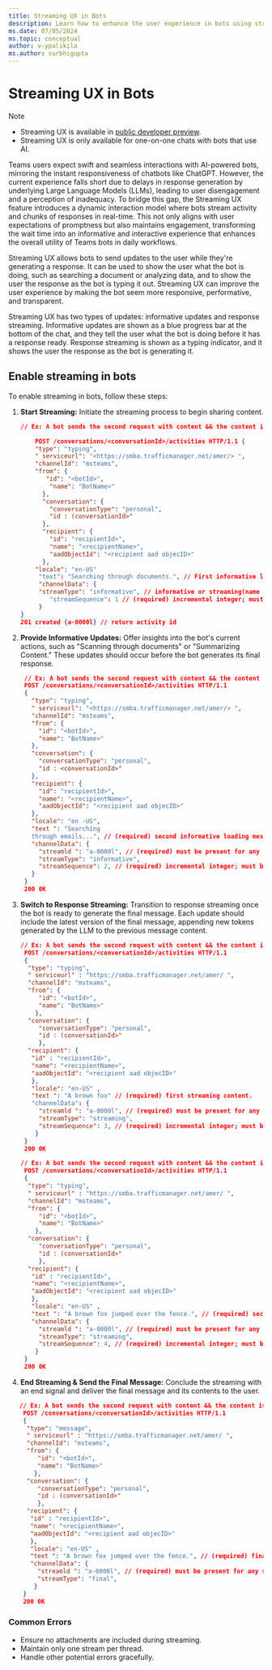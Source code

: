 ```yaml
---
title: Streaming UX in Bots
description: Learn how to enhance the user experience in bots using streaming techniques.
ms.date: 07/05/2024
ms.topic: conceptual
author: v-ypalikila
ms.author: surbhigupta
---
```


# Streaming UX in Bots

>[!NOTE]
>
> * Streaming UX is available in [public developer preview](../resources/dev-preview/developer-preview-intro.md).
> * Streaming UX is only available for one-on-one chats with bots that use AI.

Teams users expect swift and seamless interactions with AI-powered bots, mirroring the instant responsiveness of chatbots like ChatGPT. However, the current experience falls short due to delays in response generation by underlying Large Language Models (LLMs), leading to user disengagement and a perception of inadequacy. To bridge this gap, the Streaming UX feature introduces a dynamic interaction model where bots stream activity and chunks of responses in real-time. This not only aligns with user expectations of promptness but also maintains engagement, transforming the wait time into an informative and interactive experience that enhances the overall utility of Teams bots in daily workflows.

Streaming UX allows bots to send updates to the user while they're generating a response. It can be used to show the user what the bot is doing, such as searching a document or analyzing data, and to show the user the response as the bot is typing it out. Streaming UX can improve the user experience by making the bot seem more responsive, performative, and transparent.

Streaming UX has two types of updates: informative updates and response streaming. Informative updates are shown as a blue progress bar at the bottom of the chat, and they tell the user what the bot is doing before it has a response ready. Response streaming is shown as a typing indicator, and it shows the user the response as the bot is generating it.

## Enable streaming in bots

To enable streaming in bots, follow these steps:

1. **Start Streaming:** Initiate the streaming process to begin sharing content.

    ```json
    // Ex: A bot sends the second request with content && the content is informative loading message.
    
        POST /conversations/<conversationId>/activities HTTP/1.1 {
        "type": "typing",
        " serviceurl": "<https://smba.trafficmanager.net/amer/> ",
        "channelId": "msteams",
        "from": {
           "id": "<botId>",
            "name": "BotName>"
          },
          "conversation": {
            "conversationType": "personal",
            "id : (conversationId>"
          },
          "recipient": {
            "id": "recipientId>",
            "name": "<recipientName>",
            "aadObjectId": "<recipient aad objecID>"
          },
        "locale": "en-US"
         "text": "Searching through documents.", // First informative loading message.
         "channelData": { 
         "streamType": "informative", // informative or streaming(name needs to be finalized); default: streaming.
            "streamSequence": 1 // (required) incremental integer; must be present for any streaming request.
         }
    } 
    201 created {a-0000l} // return activity id
    ```

2. **Provide Informative Updates:** Offer insights into the bot's current actions, such as "Scanning through documents" or "Summarizing Content." These updates should occur before the bot generates its final response.

   ```json
    // Ex: A bot sends the second request with content && the content is informative loading message.
    POST /conversations/<conversationId>/activities HTTP/1.1 
    {
      "type": "typing",
      " serviceurl": "<https://smba.trafficmanager.net/amer/> ",
      "channelId": "msteams",
      "from": {
        "id": "<botId>",
        "name": "BotName>"
      },
      "conversation": {
        "conversationType": "personal",
        "id : <conversationId>"
      },
      "recipient": {
        "id": "recipientId>",
        "name": "<recipientName>",
        "aadObjectId": "<recipient aad objecID>"
      },
      "locale": "en -US",
      "text ": "Searching
      through emails...", // (required) second informative loading message.
      "channelData": {
        "streamld ": "a-0000l", // (required) must be present for any subsequence request after the first chunk.
        "streamType": "informative",
        "streamSequence": 2, // (required) incremental integer; must be present for any streaming request.
      }
    } 
    200 0K

   ```

3. **Switch to Response Streaming:** Transition to response streaming once the bot is ready to generate the final message. Each update should include the latest version of the final message, appending new tokens generated by the LLM to the previous message content.

   ```json
   // Ex: A bot sends the second request with content && the content is informative loading message.
    POST /conversations/<conversationId>/activities HTTP/1.1
    {
     "type": "typing",
     " serviceurl" : "https://smba.trafficmanager.net/amer/ ",
     "channelId": "msteams",
     "from": {
        "id": "<botId>",
        "name": "BotName>"
       },
     "conversation": {
        "conversationType": "personal",
        "id : (conversationId>"
        },
     "recipient": {
      "id" : "recipientId>",
      "name": "<recipientName>",
      "aadObjectId": "<recipient aad objecID>"
      },
      "locale": "en-US" ,
      "text ": "A brown fox" // (required) first streaming content.
      "channelData": {
        "streamld ": "a-0000l", // (required) must be present for any subsequence request after the first chunk.
        "streamType": "streaming",
        "streamSequence": 3, // (required) incremental integer; must be present for any streaming request.
       }
    }
    200 0K
   ```

   ```json
   // Ex: A bot sends the second request with content && the content is informative loading message.
    POST /conversations/<conversationId>/activities HTTP/1.1
    {
     "type": "typing",
     " serviceurl" : "https://smba.trafficmanager.net/amer/ ",
     "channelId": "msteams",
     "from": {
        "id": "<botId>",
        "name": "BotName>"
       },
     "conversation": {
        "conversationType": "personal",
        "id : (conversationId>"
        },
     "recipient": {
      "id" : "recipientId>",
      "name": "<recipientName>",
      "aadObjectId": "<recipient aad objecID>"
      },
      "locale": "en-US" ,
      "text ": "A brown fox jumped over the fence.", // (required) second streaming content.
      "channelData": {
        "streamld ": "a-0000l", // (required) must be present for any subsequence request after the first chunk.
        "streamType": "streaming",
        "streamSequence": 4, // (required) incremental integer; must be present for any streaming request.
       }
    }
    200 0K
   ```

4. **End Streaming & Send the Final Message:** Conclude the streaming with an end signal and deliver the final message and its contents to the user.

```json
   // Ex: A bot sends the second request with content && the content is informative loading message.
    POST /conversations/<conversationId>/activities HTTP/1.1
    {
     "type": "message",
     " serviceurl" : "https://smba.trafficmanager.net/amer/ ",
     "channelId": "msteams",
     "from": {
        "id": "<botId>",
        "name": "BotName>"
       },
     "conversation": {
        "conversationType": "personal",
        "id : (conversationId>"
        },
     "recipient": {
      "id" : "recipientId>",
      "name": "<recipientName>",
      "aadObjectId": "<recipient aad objecID>"
      },
      "locale": "en-US" ,
      "text ": "A brown fox jumped over the fence.", // (required) final full streamed content.
      "channelData": {
        "streamld ": "a-0000l", // (required) must be present for any subsequence request after the first chunk.
        "streamType": "final",
       }
    }
    200 0K
   ```

### Common Errors

* Ensure no attachments are included during streaming.
* Maintain only one stream per thread.
* Handle other potential errors gracefully.
